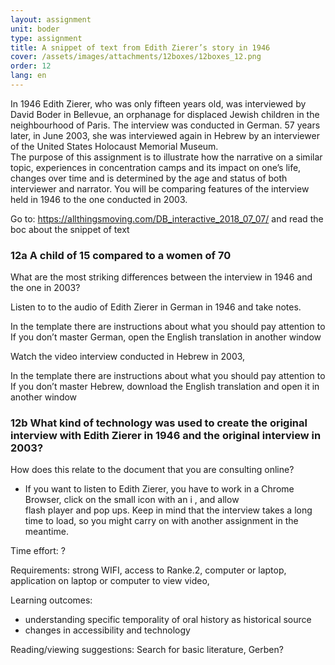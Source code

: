 ```yaml
---
layout: assignment
unit: boder
type: assignment
title: A snippet of text from Edith Zierer’s story in 1946  
cover: /assets/images/attachments/12boxes/12boxes_12.png
order: 12
lang: en
---
```



In 1946 Edith Zierer, who was only fifteen years old, was
interviewed by David Boder in Bellevue, an orphanage for
displaced  Jewish children in the neighbourhood of Paris. The
interview was conducted in German. 57 years later, in June
2003, she was interviewed  again in Hebrew by an interviewer
of the United States Holocaust Memorial Museum.  
The purpose of this assignment is to illustrate  how  the
narrative on a similar topic, experiences in concentration
camps and its impact on one’s life, changes over time and is
determined by the age and status of both interviewer and
narrator. You will be comparing features of the interview held
in 1946 to the one conducted in 2003.

<!-- more -->

<!-- briefing-student -->

Go to:
https://allthingsmoving.com/DB_interactive_2018_07_07/ and read the boc about the snippet of text

<!--section --> 
### 12a  A child of 15 compared to a women of 70

What are the most striking differences between the interview in 1946 and the one in 2003?

Listen to to the audio of Edith Zierer in German in 1946 and take
notes.

In the template there are instructions about what you should pay
   attention to
If you don’t master German, open the English translation in another
    window

Watch the video interview conducted in Hebrew in 2003,

In the template there are instructions about what you should pay
   attention to
If you don’t master Hebrew, download the English translation and
   open it in  another window

<!--section --> 
### 12b What kind of technology was used to create  the original interview with Edith Zierer in 1946 and the original interview in 2003?
How does this relate to the document that you are consulting online?


 *  If you want to listen to Edith Zierer, you have to work in a
 Chrome  Browser, click on the small icon with an i , and allow  
 flash player and pop ups. Keep in mind that the interview takes
 a long time to load, so you might carry on with another
 assignment in the meantime.


<!-- briefing-teacher -->

Time effort: ?

Requirements:  strong WIFI, access to Ranke.2, computer or
laptop, application on laptop or computer to view video,

Learning outcomes:
- understanding  specific temporality  of oral history as historical source
- changes in accessibility and technology

Reading/viewing  suggestions:
Search for basic literature, Gerben?
